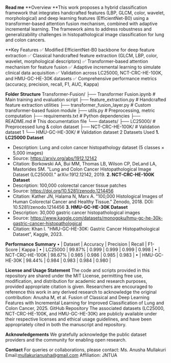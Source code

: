 **Read me**
**Overview
**This work proposes a hybrid classification framework that integrates handcrafted features (LBP, GLCM, color, wavelet, morphological) and deep learning features (EfficientNet-B0) using a transformer-based attention fusion mechanism, combined with adaptive incremental learning. The framework aims to address robustness and generalizability challenges in histopathological image classification for lung and colon cancers.

**Key Features
✅ Modified EfficientNet-B0 backbone for deep feature extraction
✅ Classical handcrafted feature extraction (GLCM, LBP, color, wavelet, morphological descriptors)
✅ Transformer-based attention mechanism for feature fusion
✅ Adaptive incremental learning to simulate clinical data acquisition
✅ Validation across LC25000, NCT-CRC-HE-100K, and HMU-GC-HE-30K datasets
✅ Comprehensive performance metrics (accuracy, precision, recall, F1, AUC, Kappa)

**Folder Structure**
Transformer-Fusion/
├── Transformer Fusion.ipynb        # Main training and evaluation script
├── feature_extraction.py           # Handcrafted feature extraction utilities
├── transformer_fusion_layer.py     # Custom transformer-based fusion module
├── utils.py                        # Preprocessing, metric computation
├── requirements.txt                # Python dependencies
├── README.md                       # This documentation file
└── datasets/
    ├── LC25000/                    # Preprocessed lung & colon dataset
    ├── NCT-CRC-HE-100K/            # Validation dataset 1
    └── HMU-GC-HE-30K/              # Validation dataset 2
Datasets Used
**1. LC25000 Dataset**
- Description: Lung and colon cancer histopathology dataset (5 classes × 5,000 images)
- Source: https://arxiv.org/abs/1912.12142
- Citation: Borkowski AA, Bui MM, Thomas LB, Wilson CP, DeLand LA, Mastorides SM. "Lung and Colon Cancer Histopathological Image Dataset (LC25000)." arXiv:1912.12142, 2019.
**2. NCT-CRC-HE-100K Dataset**
- Description: 100,000 colorectal cancer tissue patches
- Source: https://doi.org/10.5281/zenodo.1214456
- Citation: Kather JN, Halama N, Marx A. "100,000 Histological Images of Human Colorectal Cancer and Healthy Tissue." Zenodo, 2018. DOI: 10.5281/zenodo.1214456
**3. HMU-GC-HE-30K Dataset**
- Description: 30,000 gastric cancer histopathological images
- Source: https://www.kaggle.com/datasets/monogoku/hmu-gc-he-30k-gastric-cancer-histopathological
- Citation: Khan I. "HMU-GC-HE-30K: Gastric Cancer Histopathological Dataset", Kaggle, 2023.

**Performance Summary**
•	| Dataset           | Accuracy | Precision | Recall | F1-Score | Kappa |
•	| LC25000           | 99.87%   | 0.999     | 0.999  | 0.999    | 0.998  |
•	| NCT-CRC-HE-100K   | 98.67%   | 0.985     | 0.986  | 0.985    | 0.983  |
•	| HMU-GC-HE-30K     | 98.44%   | 0.984     | 0.983  | 0.984    | 0.980  |

**License and Usage Statement**
The code and scripts provided in this repository are shared under the MIT License, permitting free use, modification, and distribution for academic and research purposes, provided appropriate citation is given.
Researchers are encouraged to reference this work in any derived research to acknowledge the original contribution:
Anusha M, et al. Fusion of Classical and Deep Learning Features with Incremental Learning for Improved Classification of Lung and Colon Cancer, 2025. GitHub Repository
The associated datasets (LC25000, NCT-CRC-HE-100K, and HMU-GC-HE-30K) are publicly available under their respective licenses and ethical usage guidelines, and have been appropriately cited in both the manuscript and repository.

**Acknowledgements**
We gratefully acknowledge the public dataset providers and the community for enabling open research.

**Contact**
For queries or collaborations, please contact:
Ms. Anusha Mullakuri
Email:mullakurianusha@gmail.com
Affiliation: JNTUA
